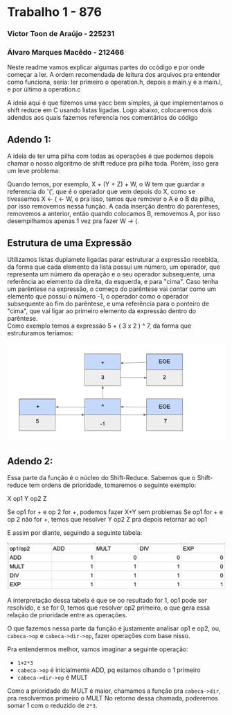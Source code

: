 # Trabalho 1 - 876
### Victor Toon de Araújo - 225231
### Álvaro Marques Macêdo - 212466

Neste readme vamos explicar algumas partes do ccódigo e por onde começar a ler. A ordem recomendada de leitura dos arquivos pra entender como funciona, seria: ler primeiro o operation.h, depois a main.y e a main.l, e por último a operation.c

A ideia aqui é que fizemos uma yacc bem simples, já que implementamos o shift reduce em C usando listas ligadas. Logo abaixo, colocaremos dois adendos aos quais fazemos referencia nos comentários do código

## Adendo 1:
A ideia de ter uma pilha com todas as operações é que podemos depois chamar o nosso algoritmo de shift reduce pra pilha toda. Porém, isso gera um leve problema:

Quando temos, por exemplo, X + (Y + Z) + W, o W tem que guardar a referencia do '(', que é o operador que vem depois do X, como se tivessemos X <- ( <- W, e pra isso, temos que remover o A e o B da pilha, por isso removemos nessa função. A cada inserção dentro do parenteses, removemos a anterior, então quando colocamos B, removemos A, por isso desempilhamos apenas 1 vez pra fazer W -> (.

## Estrutura de uma Expressão 

Utilizamos listas duplamete ligadas parar estruturar a expressão recebida, da forma que cada elemento da lista possui um número, um operador, que representa um número da operação e o seu operador subsequente, uma referência ao elemento da direita, da esquerda, e para "cima". Caso tenha um parêntese na expressão, o começo do parêntese vai contar como um elemento que possui o número -1, o operador como o operador subsequente ao fim do parêntese, e uma referência para o ponteiro de "cima", que vai ligar ao primeiro elemento da expressão dentro do parêntese. </br>
Como exemplo temos a expressão 5 + ( 3 x 2 ) ^ 7, da forma que estruturamos teríamos: 

![alt text](https://raw.githubusercontent.com/AlvaroMarques/Trabalho01-EA876/master/EstruturaOperacao.png)

## Adendo 2:
Essa parte da função é o núcleo do Shift-Reduce. Sabemos que o Shift-reduce tem ordens de prioridade, tomaremos o seguinte exemplo:

X op1 Y op2 Z

Se op1 for + e op 2 for +, podemos fazer X+Y sem problemas
Se op1 for + e op 2 não for +, temos que resolver Y op2 Z pra depois retornar ao op1

E assim por diante, seguindo a seguinte tabela:

![alt text](https://raw.githubusercontent.com/AlvaroMarques/Trabalho01-EA876/master/Tabela-prioridade.png)

A interpretação dessa tabela é que se oo resultado for 1, op1 pode ser resolvido, e se for 0, temos que resolver op2 primeiro, o que gera essa relação de prioridade entre as operações.

O que fazemos nessa parte da função é justamente analisar op1 e op2, ou, `cabeca->op` e `cabeca->dir->op`, fazer operações com base nisso.

Pra entendermos melhor, vamos imaginar a seguinte operação:
* `1+2*3`
* `cabeca->op` é inicialmente ADD, pq estamos olhando o 1 primeiro
* `cabeca->dir->op` é MULT

Como a prioridade do MULT é maior, chamamos a função pra `cabeca->dir`, pra resolvermos primeiro o MULT
No retorno dessa chamada, poderemos somar 1 com o reduzido de `2*3`.
